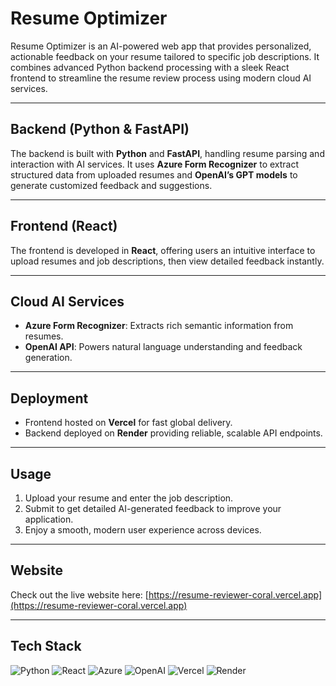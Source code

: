 # Resume Optimizer

Resume Optimizer is an AI-powered web app that provides personalized, actionable feedback on your resume tailored to specific job descriptions. It combines advanced Python backend processing with a sleek React frontend to streamline the resume review process using modern cloud AI services.

---

## Backend (Python & FastAPI)

The backend is built with **Python** and **FastAPI**, handling resume parsing and interaction with AI services. It uses **Azure Form Recognizer** to extract structured data from uploaded resumes and **OpenAI’s GPT models** to generate customized feedback and suggestions.

---

## Frontend (React)

The frontend is developed in **React**, offering users an intuitive interface to upload resumes and job descriptions, then view detailed feedback instantly.

---

## Cloud AI Services

- **Azure Form Recognizer**: Extracts rich semantic information from resumes.
- **OpenAI API**: Powers natural language understanding and feedback generation.

---

## Deployment

- Frontend hosted on **Vercel** for fast global delivery.
- Backend deployed on **Render** providing reliable, scalable API endpoints.

---

## Usage

1. Upload your resume and enter the job description.
2. Submit to get detailed AI-generated feedback to improve your application.
3. Enjoy a smooth, modern user experience across devices.

---

## Website

Check out the live website here:
[https://resume-reviewer-coral.vercel.app](https://resume-reviewer-coral.vercel.app)

---

## Tech Stack

![Python](https://img.shields.io/badge/Python-3670A0?style=for-the-badge&logo=python&logoColor=white) ![React](https://img.shields.io/badge/React-20232A?style=for-the-badge&logo=react&logoColor=61DAFB) ![Azure](https://img.shields.io/badge/Azure-0089D6?style=for-the-badge&logo=microsoft-azure&logoColor=white) ![OpenAI](https://img.shields.io/badge/OpenAI-412991?style=for-the-badge&logo=openai&logoColor=white) ![Vercel](https://img.shields.io/badge/Vercel-000000?style=for-the-badge&logo=vercel&logoColor=white) ![Render](https://img.shields.io/badge/Render-6A4F9E?style=for-the-badge&logo=render&logoColor=white)

